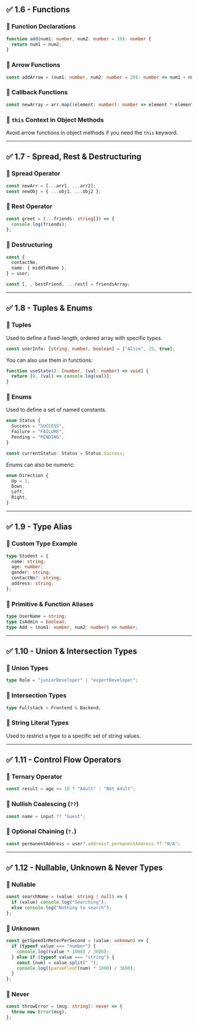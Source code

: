 ## ✅ 1.6 - Functions

### 🔹 Function Declarations

```ts
function add(num1: number, num2: number = 10): number {
  return num1 + num2;
}
```

### 🔹 Arrow Functions

```ts
const addArrow = (num1: number, num2: number = 20): number => num1 + num2;
```

### 🔹 Callback Functions

```ts
const newArray = arr.map((element: number): number => element * element);
```

### 🔹 `this` Context in Object Methods

Avoid arrow functions in object methods if you need the `this` keyword.

---

## ✅ 1.7 - Spread, Rest & Destructuring

### 🔹 Spread Operator

```ts
const newArr = [...arr1, ...arr2];
const newObj = { ...obj1, ...obj2 };
```

### 🔹 Rest Operator

```ts
const greet = (...friends: string[]) => {
  console.log(friends);
};
```

### 🔹 Destructuring

```ts
const {
  contactNo,
  name: { middleName },
} = user;

const [, , bestFriend, ...rest] = friendsArray;
```

---

## ✅ 1.8 - Tuples & Enums

### 🔹 Tuples

Used to define a fixed-length, ordered array with specific types.

```ts
const userInfo: [string, number, boolean] = ["Alice", 25, true];
```

You can also use them in functions:

```ts
function useState(): [number, (val: number) => void] {
  return [0, (val) => console.log(val)];
}
```

### 🔹 Enums

Used to define a set of named constants.

```ts
enum Status {
  Success = "SUCCESS",
  Failure = "FAILURE",
  Pending = "PENDING",
}

const currentStatus: Status = Status.Success;
```

Enums can also be numeric:

```ts
enum Direction {
  Up = 1,
  Down,
  Left,
  Right,
}
```

---

## ✅ 1.9 - Type Alias

### 🔹 Custom Type Example

```ts
type Student = {
  name: string;
  age: number;
  gender: string;
  contactNo?: string;
  address: string;
};
```

### 🔹 Primitive & Function Aliases

```ts
type UserName = string;
type IsAdmin = boolean;
type Add = (num1: number, num2: number) => number;
```

---

## ✅ 1.10 - Union & Intersection Types

### 🔹 Union Types

```ts
type Role = "juniorDeveloper" | "expertDeveloper";
```

### 🔹 Intersection Types

```ts
type Fullstack = Frontend & Backend;
```

### 🔹 String Literal Types

Used to restrict a type to a specific set of string values.

---

## ✅ 1.11 - Control Flow Operators

### 🔹 Ternary Operator

```ts
const result = age >= 18 ? "Adult" : "Not Adult";
```

### 🔹 Nullish Coalescing (`??`)

```ts
const name = input ?? "Guest";
```

### 🔹 Optional Chaining (`?.`)

```ts
const permanentAddress = user?.address?.permanentAddress ?? "N/A";
```

---

## ✅ 1.12 - Nullable, Unknown & Never Types

### 🔹 Nullable

```ts
const searchName = (value: string | null) => {
  if (value) console.log("Searching");
  else console.log("Nothing to search");
};
```

### 🔹 Unknown

```ts
const getSpeedInMeterPerSecond = (value: unknown) => {
  if (typeof value === "number") {
    console.log((value * 1000) / 3600);
  } else if (typeof value === "string") {
    const [num] = value.split(" ");
    console.log((parseFloat(num) * 1000) / 3600);
  }
};
```

### 🔹 Never

```ts
const throwError = (msg: string): never => {
  throw new Error(msg);
};
```
